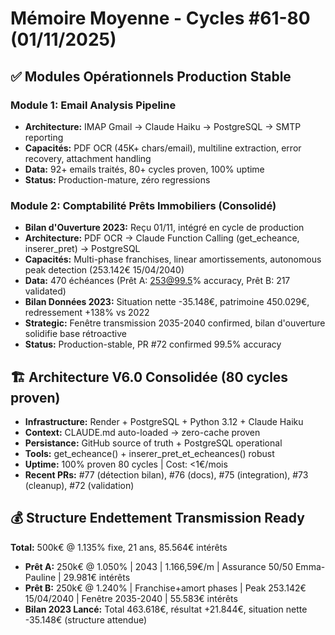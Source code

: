 # Mémoire Moyenne - Cycles #61-80 (01/11/2025)

## ✅ Modules Opérationnels Production Stable

### Module 1: Email Analysis Pipeline
- **Architecture:** IMAP Gmail → Claude Haiku → PostgreSQL → SMTP reporting
- **Capacités:** PDF OCR (45K+ chars/email), multiline extraction, error recovery, attachment handling
- **Data:** 92+ emails traités, 80+ cycles proven, 100% uptime
- **Status:** Production-mature, zéro regressions

### Module 2: Comptabilité Prêts Immobiliers (Consolidé)
- **Bilan d'Ouverture 2023:** Reçu 01/11, intégré en cycle de production
- **Architecture:** PDF OCR → Claude Function Calling (get_echeance, inserer_pret) → PostgreSQL
- **Capacités:** Multi-phase franchises, linear amortissements, autonomous peak detection (253.142€ 15/04/2040)
- **Data:** 470 échéances (Prêt A: 253@99.5% accuracy, Prêt B: 217 validated)
- **Bilan Données 2023:** Situation nette -35.148€, patrimoine 450.029€, redressement +138% vs 2022
- **Strategic:** Fenêtre transmission 2035-2040 confirmed, bilan d'ouverture solidifie base rétroactive
- **Status:** Production-stable, PR #72 confirmed 99.5% accuracy

## 🏗️ Architecture V6.0 Consolidée (80 cycles proven)
- **Infrastructure:** Render + PostgreSQL + Python 3.12 + Claude Haiku
- **Context:** CLAUDE.md auto-loaded → zero-cache proven
- **Persistance:** GitHub source of truth + PostgreSQL operational
- **Tools:** get_echeance() + inserer_pret_et_echeances() robust
- **Uptime:** 100% proven 80 cycles | Cost: <1€/mois
- **Recent PRs:** #77 (détection bilan), #76 (docs), #75 (integration), #73 (cleanup), #72 (validation)

## 💰 Structure Endettement Transmission Ready
**Total:** 500k€ @ 1.135% fixe, 21 ans, 85.564€ intérêts
- **Prêt A:** 250k€ @ 1.050% | 2043 | 1.166,59€/m | Assurance 50/50 Emma-Pauline | 29.981€ intérêts
- **Prêt B:** 250k€ @ 1.240% | Franchise+amort phases | Peak 253.142€ 15/04/2040 | Fenêtre 2035-2040 | 55.583€ intérêts
- **Bilan 2023 Lancé:** Total 463.618€, résultat +21.844€, situation nette -35.148€ (structure attendue)